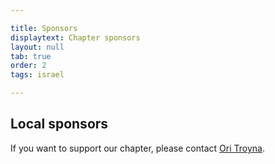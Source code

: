 ```yaml
---

title: Sponsors
displaytext: Chapter sponsors
layout: null
tab: true
order: 2
tags: israel

---
```


## Local sponsors

If you want to support our chapter, please contact [Ori Troyna](mailto:ori.troyna@owasp.org). 